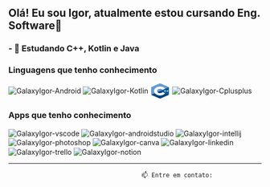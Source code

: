 ## Olá! Eu sou Igor, atualmente estou cursando Eng. Software👋
<h3> - 🌱 Estudando C++, Kotlin e Java </h3>

<h3>Linguagens que tenho conhecimento </h3>

<div style="display: inline_block">
  
  <img align="center" alt="GalaxyIgor-Android" height="30" width="40" src="https://cdn.jsdelivr.net/gh/devicons/devicon@latest/icons/android/android-plain.svg">
  <img align="center" alt="GalaxyIgor-Kotlin" height="30" width="40" src="https://cdn.jsdelivr.net/gh/devicons/devicon@latest/icons/kotlin/kotlin-original.svg">
  <img align="center" alt="GalaxyIgor-Cplusplus" height="30" width="40" src="https://raw.githubusercontent.com/devicons/devicon/master/icons/cplusplus/cplusplus-original.svg">
  <img align="center" alt="GalaxyIgor-Cplusplus" height="30" width="40" src="https://cdn-icons-png.flaticon.com/512/226/226777.png">
          
</div> 

<h3>Apps que tenho conhecimento </h3>

<div style="display: inline_block">
  
  <img align="center" alt="GalaxyIgor-vscode" height="30" width="40" src="https://cdn.jsdelivr.net/gh/devicons/devicon@latest/icons/vscode/vscode-original.svg">
  <img align="center" alt="GalaxyIgor-androidstudio" height="30" width="40" src="https://cdn.jsdelivr.net/gh/devicons/devicon@latest/icons/androidstudio/androidstudio-original.svg">
  <img align="center" alt="GalaxyIgor-intellij" height="30" width="40" src="https://cdn.jsdelivr.net/gh/devicons/devicon@latest/icons/intellij/intellij-original.svg">
  <img align="center" alt="GalaxyIgor-photoshop" height="30" width="40" src="https://cdn.jsdelivr.net/gh/devicons/devicon@latest/icons/photoshop/photoshop-original.svg">
  <img align="center" alt="GalaxyIgor-canva" height="30" width="40" src="https://cdn.jsdelivr.net/gh/devicons/devicon@latest/icons/canva/canva-original.svg">
  <img align="center" alt="GalaxyIgor-linkedin" height="30" width="40" src="https://cdn.jsdelivr.net/gh/devicons/devicon@latest/icons/linkedin/linkedin-original.svg">
  <img align="center" alt="GalaxyIgor-trello" height="30" width="40" src="https://cdn.jsdelivr.net/gh/devicons/devicon@latest/icons/trello/trello-original.svg">
  <img align="center" alt="GalaxyIgor-notion" height="30" width="40" src="https://cdn.jsdelivr.net/gh/devicons/devicon@latest/icons/notion/notion-original.svg">
  
</div>

<hr>
  
                                         📫 Entre em contato:  
